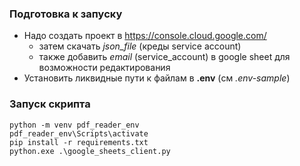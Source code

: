 ### Подготовка к запуску

- Надо создать проект в https://console.cloud.google.com/
  - затем скачать *json_file* (креды service account)
  - также добавить *email* (service_account) в google sheet для возможности редактирования
- Установить ликвидные пути к файлам в **.env** (см *.env-sample*)

### Запуск скрипта

```
python -m venv pdf_reader_env
pdf_reader_env\Scripts\activate
pip install -r requirements.txt
python.exe .\google_sheets_client.py
```
